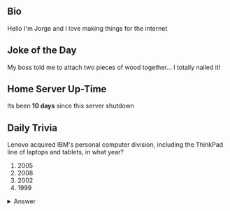 ## Bio

Hello I'm Jorge and I love making things for the internet

## Joke of the Day

My boss told me to attach two pieces of wood together... I totally nailed it!

## Home Server Up-Time

Its been **10 days** since this server shutdown


## Daily Trivia

Lenovo acquired IBM&#039;s personal computer division, including the ThinkPad line of laptops and tablets, in what year?
 1. 2005
 2. 2008
 3. 2002
 4. 1999

<details>
  <summary>Answer</summary>
  2005
</details>
